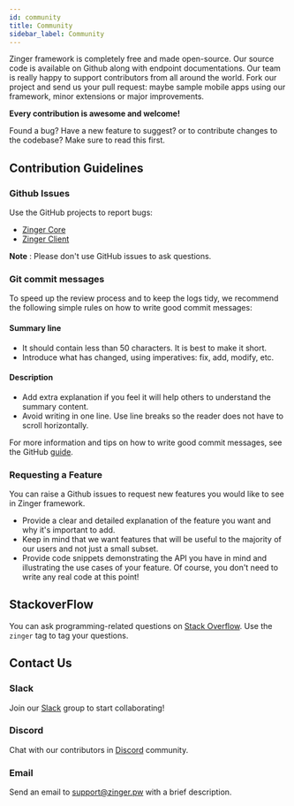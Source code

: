 ```yaml
---
id: community
title: Community
sidebar_label: Community
---
```


Zinger framework is completely free and made open-source. Our source code is available on Github along with endpoint documentations. Our team is really happy to support contributors from all around the world. Fork our project and send us your pull request: maybe sample mobile apps using our framework, minor extensions or major improvements.

**Every contribution is awesome and welcome!**

Found a bug? Have a new feature to suggest? or to contribute changes to the codebase? Make sure to read this first.

## Contribution Guidelines

### Github Issues

Use the GitHub projects to report bugs:

* [Zinger Core](https://github.com/zinger-framework/zinger-core/issues)
* [Zinger Client](https://github.com/zinger-framework/zinger-ui/issues)

**Note** : Please don't use GitHub issues to ask questions.

### Git commit messages
To speed up the review process and to keep the logs tidy, we recommend the following simple rules on how to write good commit messages:

#### Summary line
* It should contain less than 50 characters. It is best to make it short.
* Introduce what has changed, using imperatives: fix, add, modify, etc.

#### Description
* Add extra explanation if you feel it will help others to understand the summary content.
* Avoid writing in one line. Use line breaks so the reader does not have to scroll horizontally.

For more information and tips on how to write good commit messages, see the GitHub [guide](https://github.com/erlang/otp/wiki/writing-good-commit-messages).

### Requesting a Feature
You can raise a Github issues to request new features you would like to see in Zinger framework.

* Provide a clear and detailed explanation of the feature you want and why it's important to add. 
* Keep in mind that we want features that will be useful to the majority of our users and not just a small subset. 
* Provide code snippets demonstrating the API you have in mind and illustrating the use cases of your feature. 
Of course, you don't need to write any real code at this point!

## StackoverFlow

You can ask programming-related questions on [Stack Overflow](https://stackoverflow.com/questions/tagged/zinger). Use the `zinger` tag to tag your questions.

## Contact Us

### Slack

Join our [Slack](https://zinger-workspace.slack.com/join/shared_invite/zt-e6xt0gc2-nBEy85RhEy7NZv3gWCt6Dg/) group to start collaborating!

### Discord

Chat with our contributors in [Discord](https://discord.gg/TqADaXV) community.

### Email

Send an email to support@zinger.pw with a brief description.


